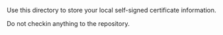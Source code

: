 Use this directory to store your local self-signed certificate information.

Do not checkin anything to the repository.

